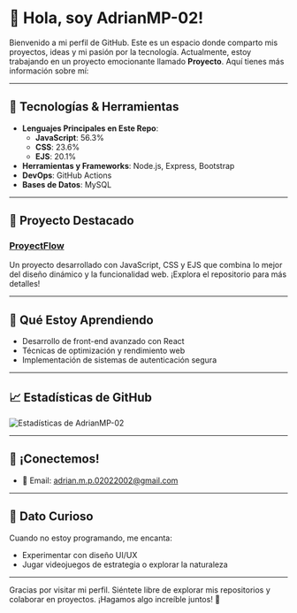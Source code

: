 # 👋 Hola, soy AdrianMP-02!

Bienvenido a mi perfil de GitHub. Este es un espacio donde comparto mis proyectos, ideas y mi pasión por la tecnología. Actualmente, estoy trabajando en un proyecto emocionante llamado **Proyecto**. Aquí tienes más información sobre mí:

---

## 🔧 Tecnologías & Herramientas
- **Lenguajes Principales en Este Repo**:
  - **JavaScript**: 56.3%
  - **CSS**: 23.6%
  - **EJS**: 20.1%
- **Herramientas y Frameworks**: Node.js, Express, Bootstrap
- **DevOps**: GitHub Actions
- **Bases de Datos**: MySQL

---

## 🌟 Proyecto Destacado
### [ProyectFlow](https://github.com/AdrianMP-02/ProyectFlow)
Un proyecto desarrollado con JavaScript, CSS y EJS que combina lo mejor del diseño dinámico y la funcionalidad web. ¡Explora el repositorio para más detalles!

---

## 🌱 Qué Estoy Aprendiendo
- Desarrollo de front-end avanzado con React
- Técnicas de optimización y rendimiento web
- Implementación de sistemas de autenticación segura

---

## 📈 Estadísticas de GitHub
![Estadísticas de AdrianMP-02](https://github-readme-stats.vercel.app/api?username=AdrianMP-02&show_icons=true&theme=tokyonight)

---

## 💬 ¡Conectemos!
- 📧 Email: [adrian.m.p.02022002@gmail.com](mailto:adrian.m.p.02022002@gmail.com)

---

## 🎯 Dato Curioso
Cuando no estoy programando, me encanta:
- Experimentar con diseño UI/UX
- Jugar videojuegos de estrategia o explorar la naturaleza

---

Gracias por visitar mi perfil. Siéntete libre de explorar mis repositorios y colaborar en proyectos. ¡Hagamos algo increíble juntos! 🚀
